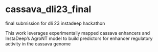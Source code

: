 # cassava_dli23_final
final submission for dli 23 instadeep hackathon

This work leverages experimentally mapped cassava enhancers and InstaDeep’s AgroNT model to build predictors for enhancer regulatory activity in the cassava genome
